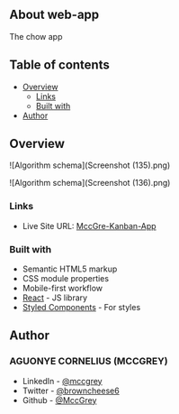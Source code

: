 ## About web-app

The chow app

## Table of contents

- [Overview](#overview)
  - [Links](#links)
  - [Built with](#built-with)
- [Author](#author)

## Overview

![Algorithm schema](Screenshot (135).png)

![Algorithm schema](Screenshot (136).png)

### Links

- Live Site URL: [MccGre-Kanban-App](https://mccgrey-kanbanapp.netlify.app/)

### Built with

- Semantic HTML5 markup
- CSS module properties
- Mobile-first workflow
- [React](https://reactjs.org/) - JS library
- [Styled Components](https://styled-components.com/) - For styles

## Author

### AGUONYE CORNELIUS (MCCGREY)

- LinkedIn - [@mccgrey](https://www.linkedin.com/in/mccgrey)
- Twitter - [@browncheese6](https://www.twitter.com/browncheese6)
- Github - [@MccGrey](https://github.com/MccGrey)
